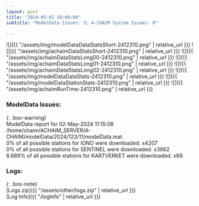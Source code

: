 ```yaml
---
layout: post
title: "2024-05-02 10:00:00"
subtitle: "ModelData Issues: 3; A-CHAIM System Issues: 0"

---
```


![]({{ "/assets/img/modelDataDataStatsShort-2412310.png" | relative_url }})
![]({{ "/assets/img/achaimDataStatsShort-2412310.png" | relative_url }})
![]({{ "/assets/img/achaimDataStatsLong00-2412310.png" | relative_url }})
![]({{ "/assets/img/achaimDataStatsLong01-2412310.png" | relative_url }})
![]({{ "/assets/img/achaimDataStatsLong02-2412310.png" | relative_url }})
![]({{ "/assets/img/modelDataDataStats-2412310.png" | relative_url }})
![]({{ "/assets/img/modelDataStationStats-2412310.png" | relative_url }})
![]({{ "/assets/img/achaimRunTime-2412310.png" | relative_url }})


### ModelData Issues:  
  
{: .box-warning}  
 ModelData report for 02-May-2024 11:15:08   
 /home/chaim/ACHAIM_SERVER/A-CHAIM/modelData/2024/123/11/modelData.mat   
 0% of all possible stations for IONO were downloaded. x4207   
 0% of all possible stations for SENTINEL were downloaded. x3662   
 6.689% of all possible stations for KARTVERKET were downloaded. x69   
  


### Logs:  
  
{: .box-note}  
[Logs.zip]({{ "/assets/other/logs.zip" | relative_url }})  
[Log Info]({{ "/logInfo" | relative_url }})  
